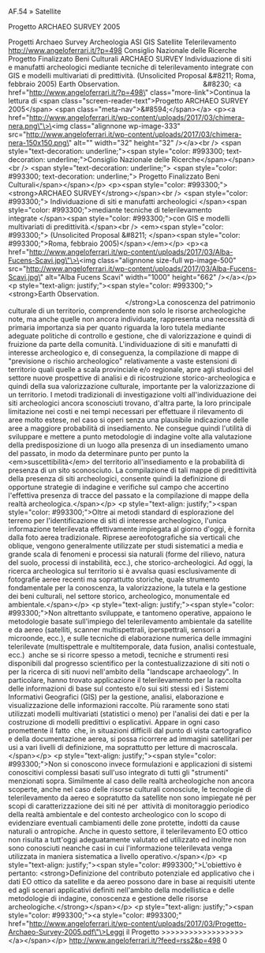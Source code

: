 AF.54 » Satellite

Progetto ARCHAEO SURVEY 2005

Progetti Archaeo Survey Archeologia ASI GIS Satellite Telerilevamento http://www.angeloferrari.it/?p=498 Consiglio Nazionale delle Ricerche Progetto Finalizzato Beni Culturali ARCHAEO SURVEY Individuazione di siti e manufatti archeologici mediante tecniche di telerilevamento integrate con GIS e modelli multivariati di predittività. (Unsolicited Proposal &\#8211; Roma, febbraio 2005) Earth Observation.                                           &\#8230; \<a href=\"http://www.angeloferrari.it/?p=498\" class=\"more-link\"\>Continua la lettura di \<span class=\"screen-reader-text\"\>Progetto ARCHAEO SURVEY 2005\</span\> \<span class=\"meta-nav\"\>&\#8594;\</span\>\</a\> \<p\>\<a href=\"http://www.angeloferrari.it/wp-content/uploads/2017/03/chimera-nera.png\"\>\<img class=\"alignnone wp-image-333\" src=\"http://www.angeloferrari.it/wp-content/uploads/2017/03/chimera-nera-150x150.png\" alt=\"\" width=\"32\" height=\"32\" /\>\</a\>\<br /\> \<span style=\"text-decoration: underline;\"\>\<span style=\"color: \#993300; text-decoration: underline;\"\>Consiglio Nazionale delle Ricerche\</span\>\</span\>\<br /\> \<span style=\"text-decoration: underline;\"\> \<span style=\"color: \#993300; text-decoration: underline;\"\> Progetto Finalizzato Beni Culturali\</span\>\</span\>\</p\> \<p\>\<span style=\"color: \#993300;\"\>\<strong\>ARCHAEO SURVEY\</strong\>\</span\>\<br /\> \<span style=\"color: \#993300;\"\> Individuazione di siti e manufatti archeologici \</span\>\<span style=\"color: \#993300;\"\>mediante tecniche di telerilevamento integrate \</span\>\<span style=\"color: \#993300;\"\>con GIS e modelli multivariati di predittività.\</span\>\<br /\> \<em\>\<span style=\"color: \#993300;\"\> (Unsolicited Proposal &\#8211; \</span\>\<span style=\"color: \#993300;\"\>Roma, febbraio 2005)\</span\>\</em\>\</p\> \<p\>\<a href=\"http://www.angeloferrari.it/wp-content/uploads/2017/03/Alba-Fucens-Scavi.jpg\"\>\<img class=\"alignnone size-full wp-image-500\" src=\"http://www.angeloferrari.it/wp-content/uploads/2017/03/Alba-Fucens-Scavi.jpg\" alt=\"Alba Fucens Scavi\" width=\"1000\" height=\"662\" /\>\</a\>\</p\> \<p style=\"text-align: justify;\"\>\<span style=\"color: \#993300;\"\>\<strong\>Earth Observation.                                                                                                                                             \</strong\>La conoscenza del patrimonio culturale di un territorio, comprendente non solo le risorse archeologiche note, ma anche quelle non ancora individuate, rappresenta una necessità di primaria importanza sia per quanto riguarda la loro tutela mediante adeguate politiche di controllo e gestione, che di valorizzazione e quindi di fruizione da parte della comunità. L'individuazione di siti e manufatti di interesse archeologico e, di conseguenza, la compilazione di mappe di "previsione o rischio archeologico" relativamente a vaste estensioni di territorio quali quelle a scala provinciale e/o regionale, apre agli studiosi del settore nuove prospettive di analisi e di ricostruzione storico-archeologica e quindi della sua valorizzazione culturale, importante per la valorizzazione di un territorio. I metodi tradizionali di investigazione volti all'individuazione dei siti archeologici ancora sconosciuti trovano, d'altra parte, la loro principale limitazione nei costi e nei tempi necessari per effettuare il rilevamento di aree molto estese, nel caso si operi senza una plausibile indicazione delle aree a maggiore probabilità di insediamento. Ne consegue quindi l'utilità di sviluppare e mettere a punto metodologie di indagine volte alla valutazione della predisposizione di un luogo alla presenza di un insediamento umano del passato, in modo da determinare punto per punto la \<em\>suscettibilità\</em\> del territorio all'insediamento e la probabilità di presenza di un sito sconosciuto. La compilazione di tali mappe di predittività della presenza di siti archeologici, consente quindi la definizione di opportune strategie di indagine e verifiche sul campo che accertino l'effettiva presenza di tracce del passato e la compilazione di mappe della realtà archeologica.\</span\>\</p\> \<p style=\"text-align: justify;\"\>\<span style=\"color: \#993300;\"\>Oltre ai metodi standard di esplorazione del terreno per l'identificazione di siti di interesse archeologico, l'unica informazione telerilevata effettivamente impiegata al giorno d'oggi, è fornita dalla foto aerea tradizionale. Riprese aereofotografiche sia verticali che oblique, vengono generalmente utilizzate per studi sistematici a media e grande scala di fenomeni e processi sia naturali (forme del rilievo, natura del suolo, processi di instabilità, ecc.), che storico-archeologici. Ad oggi, la ricerca archeologica sul territorio si è avvalsa quasi esclusivamente di fotografie aeree recenti ma soprattutto storiche, quale strumento fondamentale per la conoscenza, la valorizzazione, la tutela e la gestione dei beni culturali, nel settore storico, archeologico, monumentale ed ambientale.\</span\>\</p\> \<p style=\"text-align: justify;\"\>\<span style=\"color: \#993300;\"\>Non altrettanto sviluppate, e tantomeno operative, appaiono le metodologie basate sull'impiego del telerilevamento ambientale da satellite e da aereo (satelliti, scanner multispettrali, iperspettrali, sensori a microonde, ecc.), e sulle tecniche di elaborazione numerica delle immagini telerilevate (multispettrale e multitemporale, data fusion, analisi contestuale, ecc.)  anche se si ricorre spesso a metodi, tecniche e strumenti resi disponibili dal progresso scientifico per la contestualizzazione di siti noti o per la ricerca di siti nuovi nell'ambito della "landscape archaeology". In particolare, hanno trovato applicazione il telerilevamento per la raccolta delle informazioni di base sul contesto e/o sui siti stessi ed i Sistemi Informativi Geografici (GIS) per la gestione, analisi, elaborazione e visualizzazione delle informazioni raccolte. Più raramente sono stati utilizzati modelli multivariati (statistici o meno) per l'analisi dei dati e per la costruzione di modelli predittivi o esplicativi. Appare in ogni caso promettente il fatto  che, in situazioni difficili dal punto di vista cartografico e della documentazione aerea, si possa ricorrere ad immagini satellitari per usi a vari livelli di definizione, ma soprattutto per letture di macroscala.\</span\>\</p\> \<p style=\"text-align: justify;\"\>\<span style=\"color: \#993300;\"\>Non si conoscono invece formulazioni e applicazioni di sistemi conoscitivi complessi basati sull'uso integrato di tutti gli "strumenti" menzionati sopra. Similmente al caso delle realtà archeologiche non ancora scoperte, anche nel caso delle risorse culturali conosciute, le tecnologie di telerilevamento da aereo e sopratutto da satellite non sono impiegate né per scopi di caratterizzazione dei siti né per  attività di monitoraggio periodico della realtà ambientale e del contesto archeologico con lo scopo di evidenziare eventuali cambiamenti delle zone protette, indotti da cause naturali o antropiche. Anche in questo settore, il telerilevamento EO ottico non risulta a tutt'oggi adeguatamente valutato ed utilizzato ed inoltre non sono conosciuti neanche casi in cui l'informazione telerilevata venga utilizzata in maniera sistematica a livello operativo.\</span\>\</p\> \<p style=\"text-align: justify;\"\>\<span style=\"color: \#993300;\"\>L'obiettivo è pertanto: \<strong\>Definizione del contributo potenziale ed applicativo che i dati EO ottico da satellite e da aereo possono dare in base ai requisiti utente ed agli scenari applicativi definiti nell'ambito della modellistica e delle metodologie di indagine, conoscenza e gestione delle risorse archeologiche.\</strong\>\</span\>\</p\> \<p style=\"text-align: justify;\"\>\<span style=\"color: \#993300;\"\>\<a style=\"color: \#993300;\" href=\"http://www.angeloferrari.it/wp-content/uploads/2017/03/Progetto-Archaeo-Survey-2005.pdf\"\>Leggi il Progetto &gt;&gt;&gt;&gt;&gt;&gt;&gt;&gt;&gt;&gt;&gt;&gt;&gt;&gt;&gt;&gt;&gt;&gt; \</a\>\</span\>\</p\> http://www.angeloferrari.it/?feed=rss2&p=498 0
